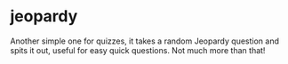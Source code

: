 # jeopardy

Another simple one for quizzes, it takes a random Jeopardy question and spits it out, useful for easy quick questions.  Not much more than that!
